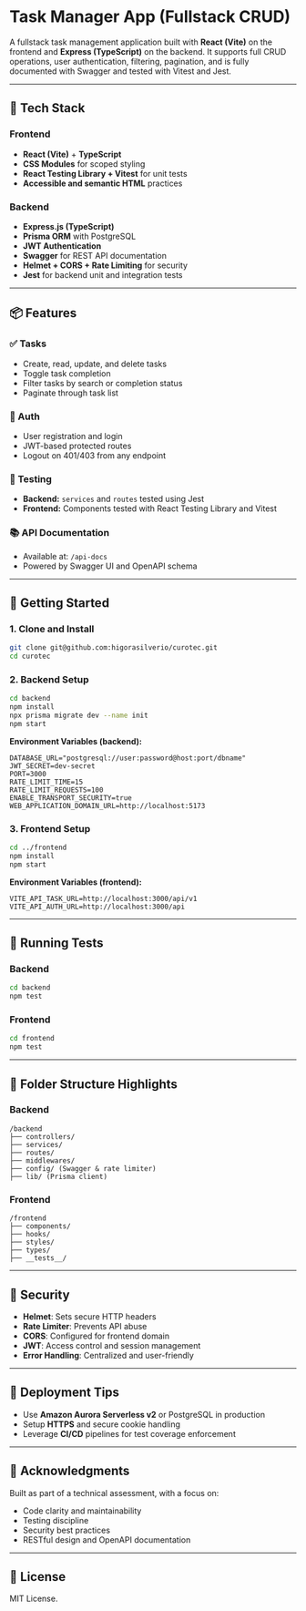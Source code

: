 # Task Manager App (Fullstack CRUD)

A fullstack task management application built with **React (Vite)** on the frontend and **Express (TypeScript)** on the backend. It supports full CRUD operations, user authentication, filtering, pagination, and is fully documented with Swagger and tested with Vitest and Jest.

---

## 🔧 Tech Stack

### Frontend
- **React (Vite)** + **TypeScript**
- **CSS Modules** for scoped styling
- **React Testing Library + Vitest** for unit tests
- **Accessible and semantic HTML** practices

### Backend
- **Express.js (TypeScript)**
- **Prisma ORM** with PostgreSQL
- **JWT Authentication**
- **Swagger** for REST API documentation
- **Helmet + CORS + Rate Limiting** for security
- **Jest** for backend unit and integration tests

---

## 📦 Features

### ✅ Tasks
- Create, read, update, and delete tasks
- Toggle task completion
- Filter tasks by search or completion status
- Paginate through task list

### 🔐 Auth
- User registration and login
- JWT-based protected routes
- Logout on 401/403 from any endpoint

### 🧪 Testing
- **Backend:** `services` and `routes` tested using Jest
- **Frontend:** Components tested with React Testing Library and Vitest

### 📚 API Documentation
- Available at: `/api-docs`
- Powered by Swagger UI and OpenAPI schema

---

## 🏁 Getting Started

### 1. Clone and Install
```bash
git clone git@github.com:higorasilverio/curotec.git
cd curotec
```

### 2. Backend Setup
```bash
cd backend
npm install
npx prisma migrate dev --name init
npm start
```

**Environment Variables (backend):**
```
DATABASE_URL="postgresql://user:password@host:port/dbname"
JWT_SECRET=dev-secret
PORT=3000
RATE_LIMIT_TIME=15
RATE_LIMIT_REQUESTS=100
ENABLE_TRANSPORT_SECURITY=true
WEB_APPLICATION_DOMAIN_URL=http://localhost:5173
```

### 3. Frontend Setup
```bash
cd ../frontend
npm install
npm start
```

**Environment Variables (frontend):**
```
VITE_API_TASK_URL=http://localhost:3000/api/v1
VITE_API_AUTH_URL=http://localhost:3000/api
```

---

## 🧪 Running Tests

### Backend
```bash
cd backend
npm test
```

### Frontend
```bash
cd frontend
npm test
```

---

## 🧰 Folder Structure Highlights

### Backend
```
/backend
├── controllers/
├── services/
├── routes/
├── middlewares/
├── config/ (Swagger & rate limiter)
├── lib/ (Prisma client)
```

### Frontend
```
/frontend
├── components/
├── hooks/
├── styles/
├── types/
├── __tests__/
```

---

## 🔐 Security

- **Helmet**: Sets secure HTTP headers
- **Rate Limiter**: Prevents API abuse
- **CORS**: Configured for frontend domain
- **JWT**: Access control and session management
- **Error Handling**: Centralized and user-friendly

---

## 🚀 Deployment Tips

- Use **Amazon Aurora Serverless v2** or PostgreSQL in production
- Setup **HTTPS** and secure cookie handling
- Leverage **CI/CD** pipelines for test coverage enforcement

---

## 🙌 Acknowledgments

Built as part of a technical assessment, with a focus on:
- Code clarity and maintainability
- Testing discipline
- Security best practices
- RESTful design and OpenAPI documentation

---

## 📄 License

MIT License.
